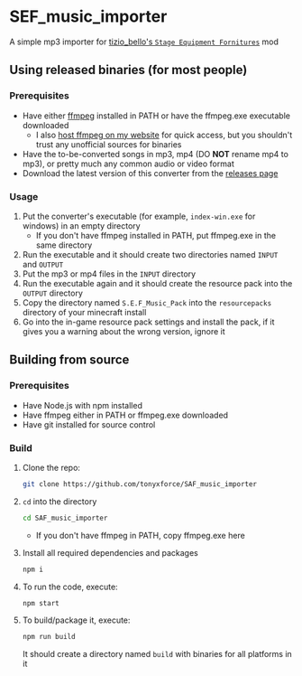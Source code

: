 # SEF_music_importer

A simple mp3 importer for [tizio_bello's `Stage Equipment Fornitures`](https://www.curseforge.com/minecraft/mc-mods/stage-equipment-fornitures) mod

## Using released binaries (for most people)

### Prerequisites

- Have either [ffmpeg](https://www.ffmpeg.org/) installed in PATH or have the ffmpeg.exe executable downloaded
    - I also [host ffmpeg on my website](https://tonyxforce.hu/ffmpeg.exe) for quick access, but you shouldn't trust any unofficial sources for binaries
- Have the to-be-converted songs in mp3, mp4 (DO **NOT** rename mp4 to mp3), or pretty much any common audio or video format
- Download the latest version of this converter from the [releases page](https://github.com/tonyxforce/SAF_music_importer/releases)

### Usage

1. Put the converter's executable (for example, `index-win.exe` for windows) in an empty directory
    - If you don't have ffmpeg installed in PATH, put ffmpeg.exe in the same directory
2. Run the executable and it should create two directories named `INPUT` and `OUTPUT`
3. Put the mp3 or mp4 files in the `INPUT` directory
4. Run the executable again and it should create the resource pack into the `OUTPUT` directory
5. Copy the directory named `S.E.F_Music_Pack` into the `resourcepacks` directory of your minecraft install
6. Go into the in-game resource pack settings and install the pack, if it gives you a warning about the wrong version, ignore it

## Building from source

### Prerequisites

- Have Node.js with npm installed
- Have ffmpeg either in PATH or ffmpeg.exe downloaded
- Have git installed for source control

### Build

1) Clone the repo:

    ```bash
    git clone https://github.com/tonyxforce/SAF_music_importer
    ```

2) `cd` into the directory

    ```bash
    cd SAF_music_importer
    ```

    - If you don't have ffmpeg in PATH, copy ffmpeg.exe here

3) Install all required dependencies and packages

    ```bash
    npm i
    ```

4) To run the code, execute:

    ```bash
    npm start
    ```

5) To build/package it, execute:

    ```bash
    npm run build
    ```

    It should create a directory named `build` with binaries for all platforms in it
